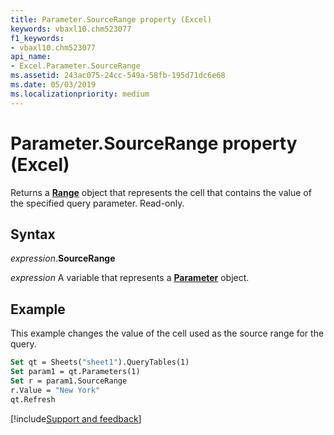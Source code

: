 ```yaml
---
title: Parameter.SourceRange property (Excel)
keywords: vbaxl10.chm523077
f1_keywords:
- vbaxl10.chm523077
api_name:
- Excel.Parameter.SourceRange
ms.assetid: 243ac075-24cc-549a-58fb-195d71dc6e68
ms.date: 05/03/2019
ms.localizationpriority: medium
---
```



# Parameter.SourceRange property (Excel)

Returns a **[Range](Excel.Range(object).md)** object that represents the cell that contains the value of the specified query parameter. Read-only.


## Syntax

_expression_.**SourceRange**

_expression_ A variable that represents a **[Parameter](Excel.Parameter.md)** object.


## Example

This example changes the value of the cell used as the source range for the query.

```vb
Set qt = Sheets("sheet1").QueryTables(1) 
Set param1 = qt.Parameters(1) 
Set r = param1.SourceRange 
r.Value = "New York" 
qt.Refresh
```



[!include[Support and feedback](~/includes/feedback-boilerplate.md)]